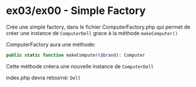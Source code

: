 # ex03/ex00 - Simple Factory

Crée une simple factory, dans le fichier ComputerFactory.php qui permet de créer une instance de `ComputerDell` grace à la méthode `makeComputer()`

ComputerFactory aura une méthode:
```php
public static function makeComputer($brand): Computer
```
Cette méthode créera une nouvelle instance de `ComputerDell`

index.php devra retourné: `Dell`